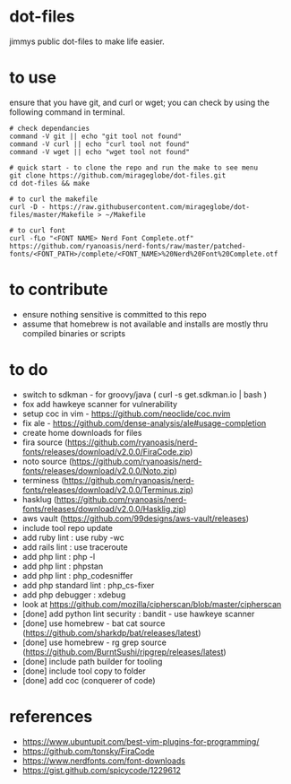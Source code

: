 # dot-files

jimmys public dot-files to make life easier.

# to use

ensure that you have git, and curl or wget; you can check by using the following command in terminal.

```
# check dependancies
command -V git || echo "git tool not found"
command -V curl || echo "curl tool not found"
command -V wget || echo "wget tool not found"

# quick start - to clone the repo and run the make to see menu
git clone https://github.com/mirageglobe/dot-files.git
cd dot-files && make

# to curl the makefile
curl -D - https://raw.githubusercontent.com/mirageglobe/dot-files/master/Makefile > ~/Makefile

# to curl font
curl -fLo "<FONT NAME> Nerd Font Complete.otf" https://github.com/ryanoasis/nerd-fonts/raw/master/patched-fonts/<FONT_PATH>/complete/<FONT_NAME>%20Nerd%20Font%20Complete.otf
```

# to contribute

- ensure nothing sensitive is committed to this repo
- assume that homebrew is not available and installs are mostly thru compiled binaries or scripts

# to do

- switch to sdkman - for groovy/java ( curl -s get.sdkman.io | bash )
- fox add hawkeye scanner for vulnerability
- setup coc in vim - https://github.com/neoclide/coc.nvim
- fix ale - https://github.com/dense-analysis/ale#usage-completion
- create home downloads for files
- fira source (https://github.com/ryanoasis/nerd-fonts/releases/download/v2.0.0/FiraCode.zip)
- noto source (https://github.com/ryanoasis/nerd-fonts/releases/download/v2.0.0/Noto.zip)
- terminess (https://github.com/ryanoasis/nerd-fonts/releases/download/v2.0.0/Terminus.zip)
- hasklug  (https://github.com/ryanoasis/nerd-fonts/releases/download/v2.0.0/Hasklig.zip)
- aws vault (https://github.com/99designs/aws-vault/releases)
- include tool repo update
- add ruby lint : use ruby -wc
- add rails lint : use traceroute
- add php lint : php -l
- add php lint : phpstan
- add php lint : php_codesniffer
- add php standard lint : php_cs-fixer
- add php debugger : xdebug
- look at https://github.com/mozilla/cipherscan/blob/master/cipherscan
- [done] add python lint security : bandit - use hawkeye scanner
- [done] use homebrew - bat cat source (https://github.com/sharkdp/bat/releases/latest)
- [done] use homebrew - rg grep source (https://github.com/BurntSushi/ripgrep/releases/latest)
- [done] include path builder for tooling
- [done] include tool copy to folder
- [done] add coc (conquerer of code)

# references

- https://www.ubuntupit.com/best-vim-plugins-for-programming/
- https://github.com/tonsky/FiraCode
- https://www.nerdfonts.com/font-downloads
- https://gist.github.com/spicycode/1229612

